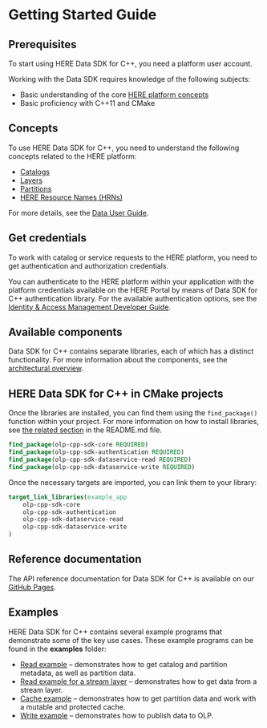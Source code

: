 # Getting Started Guide

## Prerequisites

To start using HERE Data SDK for C++, you need a platform user account.

Working with the Data SDK requires knowledge of the following subjects:

- Basic understanding of the core [HERE platform concepts](#concepts)
- Basic proficiency with C++11 and CMake

## Concepts

To use HERE Data SDK for C++, you need to understand the following concepts related to the HERE platform:

- [Catalogs](https://developer.here.com/olp/documentation/data-user-guide/portal/layers/catalogs.html)
- [Layers](https://developer.here.com/olp/documentation/data-user-guide/portal/layers/layers.html)
- [Partitions](https://developer.here.com/olp/documentation/data-user-guide/portal/layers/partitions.html)
- [HERE Resource Names (HRNs)](https://developer.here.com/olp/documentation/data-user-guide/shared_content/topics/olp/concepts/hrn.html)

For more details, see the [Data User Guide](https://developer.here.com/olp/documentation/data-user-guide/index.html).

## Get credentials

To work with catalog or service requests to the HERE platform, you need to get authentication and authorization credentials.

You can authenticate to the HERE platform within your application with the platform credentials available on the HERE Portal by means of Data SDK for C++ authentication library. For the available authentication options, see the [Identity & Access Management Developer Guide](https://developer.here.com/documentation/identity-access-management/dev_guide/index.html).

## Available components

Data SDK for C++ contains separate libraries, each of which has a distinct functionality. For more information about the components, see the [architectural overview](OverallArchitecture.md).

## HERE Data SDK for C++ in CMake projects

Once the libraries are installed, you can find them using the `find_package()` function within your project. For more information on how to install libraries, see [the related section](../README.md#install-the-sdk) in the README.md file.

```CMake
find_package(olp-cpp-sdk-core REQUIRED)
find_package(olp-cpp-sdk-authentication REQUIRED)
find_package(olp-cpp-sdk-dataservice-read REQUIRED)
find_package(olp-cpp-sdk-dataservice-write REQUIRED)
```

Once the necessary targets are imported, you can link them to your library:

```CMake
target_link_libraries(example_app
    olp-cpp-sdk-core
    olp-cpp-sdk-authentication
    olp-cpp-sdk-dataservice-read
    olp-cpp-sdk-dataservice-write
)
```

## Reference documentation

The API reference documentation for Data SDK for C++ is available on our [GitHub Pages](https://heremaps.github.io/here-data-sdk-cpp/).

## Examples

HERE Data SDK for C++ contains several example programs that demonstrate some of the key use cases. These example programs can be found in the **examples** folder:

- [Read example](dataservice-read-catalog-example.md) – demonstrates how to get catalog and partition metadata, as well as partition data.
- [Read example for a stream layer](dataservice-read-from-stream-layer-example.md) – demonstrates how to get data from a stream layer.
- [Cache example](dataservice-cache-example.md) – demonstrates how to get partition data and work with a mutable and protected cache.
- [Write example](dataservice-write-example.md) – demonstrates how to publish data to OLP.

